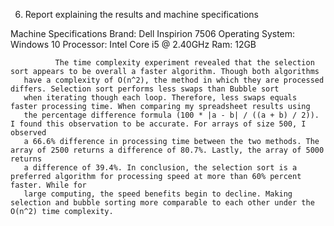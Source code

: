 6.	Report explaining the results and machine specifications

Machine Specifications
Brand: Dell Inspirion 7506
Operating System: Windows 10
Processor: Intel Core i5 @ 2.40GHz
Ram: 12GB 

              The time complexity experiment revealed that the selection sort appears to be overall a faster algorithm. Though both algorithms 
       have a complexity of O(n^2), the method in which they are processed differs. Selection sort performs less swaps than Bubble sort  
       when iterating though each loop. Therefore, less swaps equals faster processing time. When comparing my spreadsheet results using  
       the percentage difference formula (100 * |a - b| / ((a + b) / 2)). I found this observation to be accurate. For arrays of size 500, I observed 
       a 66.6% difference in processing time between the two methods. The array of 2500 returns a difference of 80.7%. Lastly, the array of 5000 returns  
       a difference of 39.4%. In conclusion, the selection sort is a preferred algorithm for processing speed at more than 60% percent faster. While for 
       large computing, the speed benefits begin to decline. Making selection and bubble sorting more comparable to each other under the O(n^2) time complexity. 
